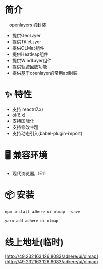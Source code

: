 # 简介
&ensp;&ensp;openlayers 的封装

- 提供GeoLayer
- 提供TitleLayer
- 提供OLMap组件
- 提供HeatMap组件
- 提供WindLayer组件
- 提供轨迹回放功能
- 提供基于openlayer的常用api封装

# ✨ 特性
- 支持 react(17.x)
- ol(6.x)
- 支持国际化
- 支持修改主题
- 支持动态引入(babel-plugin-import)

# 🖥 兼容环境
- 现代浏览器，IE11

# 📦 安装
```javascript
npm install adhere-ui-olmap --save
``` 

```javascript
yarn add adhere-ui-olmap
```

# 线上地址(临时)
[http://49.232.163.126:8083/adhere/ui/olmap](http://49.232.163.126:8083/adhere/ui/olmap)

